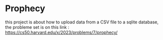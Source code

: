 # Prophecy
this project is about how to upload data from a CSV file to a sqlite database, the probleme set is on this link :
https://cs50.harvard.edu/x/2023/problems/7/prophecy/
